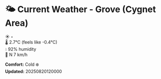 # 🌤️ Current Weather - Grove (Cygnet Area)

☀️ **-**  
🌡️ 2.7°C (feels like -0.4°C)  
💧 92% humidity  
💨 N 7 km/h  

**Comfort:** Cold ❄️  
**Updated:** 20250820120000
